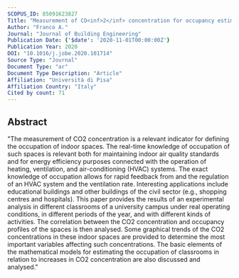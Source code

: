 ```yaml
---
SCOPUS_ID: 85091623827
Title: "Measurement of CO<inf>2</inf> concentration for occupancy estimation in educational buildings with energy efficiency purposes"
Author: "Franco A."
Journal: "Journal of Building Engineering"
Publication Date: {'$date': '2020-11-01T00:00:00Z'}
Publication Year: 2020
DOI: "10.1016/j.jobe.2020.101714"
Source Type: "Journal"
Document Type: "ar"
Document Type Description: "Article"
Affiliation: "Università di Pisa"
Affiliation Country: "Italy"
Cited by count: 71
---
```


## Abstract
"The measurement of CO2 concentration is a relevant indicator for defining the occupation of indoor spaces. The real-time knowledge of occupation of such spaces is relevant both for maintaining indoor air quality standards and for energy efficiency purposes connected with the operation of heating, ventilation, and air-conditioning (HVAC) systems. The exact knowledge of occupation allows for rapid feedback from and the regulation of an HVAC system and the ventilation rate. Interesting applications include educational buildings and other buildings of the civil sector (e.g., shopping centres and hospitals). This paper provides the results of an experimental analysis in different classrooms of a university campus under real operating conditions, in different periods of the year, and with different kinds of activities. The correlation between the CO2 concentration and occupancy profiles of the spaces is then analysed. Some graphical trends of the CO2 concentrations in these indoor spaces are provided to determine the most important variables affecting such concentrations. The basic elements of the mathematical models for estimating the occupation of classrooms in relation to increases in CO2 concentration are also discussed and analysed."
